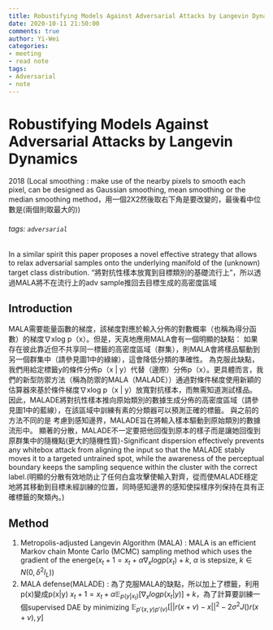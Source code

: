 ```yaml
---
title: Robustifying Models Against Adversarial Attacks by Langevin Dynamics
date: 2020-10-11 21:50:00
comments: true
author: Yi-Wei
categories:
- meeting
- read note
tags:
- Adversarial
- note
---
```


# Robustifying Models Against Adversarial Attacks by Langevin Dynamics
2018 
(Local smoothing : make use of the nearby pixels to smooth each pixel, can be designed as Gaussian smoothing, mean smoothing or the median smoothing method，用一個2X2然後取右下角是要改變的，最後看中位數是(兩個則取最大的))
###### tags: `adversarial`
In a similar spirit this paper proposes a novel effective strategy that allows to relax adversarial samples onto the underlying manifold of the (unknown) target class distribution. 
“將對抗性樣本放寬到目標類別的基礎流行上”，所以透過MALA將不在流行上的adv sample推回去目標生成的高密度區域

## Introduction
MALA需要能量函數的梯度，該梯度對應於輸入分佈的對數概率（也稱為得分函數）的梯度∇xlog p（x）。但是，天真地應用MALA會有一個明顯的缺點：
如果存在彼此靠近但不共享同一標籤的高密度區域（群集），則MALA會將樣品驅動到另一個群集中（請參見圖1中的綠線），這會降低分類的準確性。
為克服此缺點，我們用給定標籤y的條件分佈p（x | y）代替（邊際）分佈p（x）。更具體而言，我們的新型防禦方法（稱為防禦的MALA（MALADE））通過對條件梯度使用新穎的估算器來基於條件梯度∇xlog p（x | y）放寬對抗樣本，而無需知道測試樣品。
因此，MALADE將對抗性樣本推向原始類別的數據生成分佈的高密度區域（請參見圖1中的藍線），在該區域中訓練有素的分類器可以預測正確的標籤。
與之前的方法不同的是
考慮到感知邊界，MALADE旨在將輸入樣本驅動到原始類別的數據流形中。
顯著的分散，MALADE不一定要把他回復到原本的樣子而是讓她回復到原群集中的隨機點(更大的隨機性質)-Significant dispersion effectively prevents any whitebox attack from aligning the input so that the MALADE stably moves it to a targeted untrained spot, while the awareness of the perceptual boundary keeps the sampling sequence within the cluster with the correct label.(明顯的分散有效地防止了任何白盒攻擊使輸入對齊，從而使MALADE穩定地將其移動到目標未經訓練的位置，同時感知邊界的感知使採樣序列保持在具有正確標籤的聚類內。)


## Method
1. Metropolis-adjusted Langevin Algorithm (MALA) : MALA is an efficient Markov chain Monte Carlo (MCMC) sampling method which uses the gradient of the energe($x_t+1 = x_t +\alpha∇_x logp(x_t) + k$, $\alpha$ is stepsize, $k \in N(0,\delta^2 I_L)$)
2. MALA defense(MALADE) : 為了克服MALA的缺點，所以加上了標籤，利用p(x)變成p(x|y) $x_t+1 = x_t +\alpha\mathbb{E}_{p(y|x_t)}[∇_xlog p(x_t|y)] + k$，為了計算要訓練一個supervised DAE by minimizing $\mathbb{E}_{p'(x,y)p'(v)}[||r(x+v)-x||^2-2\sigma^2J()r(x+v),y]$